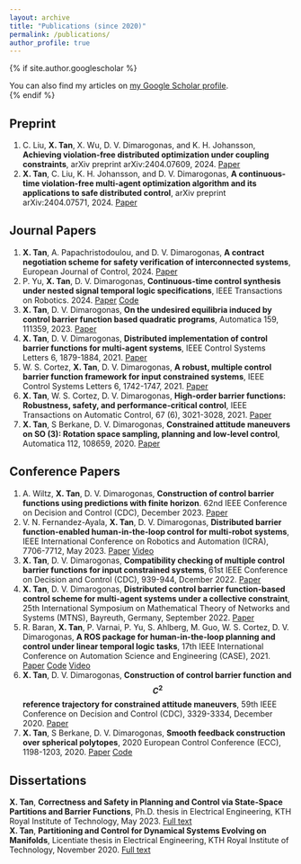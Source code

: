 ```yaml
---
layout: archive
title: "Publications (since 2020)"
permalink: /publications/
author_profile: true
---
```


{% if site.author.googlescholar %}
  <div class="wordwrap">You can also find my articles on <a href="{{site.author.googlescholar}}">my Google Scholar profile</a>.</div>
{% endif %}

<!-- {% include base_path %}

{% for post in site.publications reversed %}
  {% include archive-single.html %}
{% endfor %} -->

## Preprint
1. C. Liu, **X. Tan**, X. Wu, D. V. Dimarogonas, and K. H. Johansson, **Achieving violation-free distributed optimization under coupling constraints**, arXiv preprint arXiv:2404.07609, 2024. [Paper](https://arxiv.org/pdf/2404.07609)
1. **X. Tan**, C. Liu, K. H. Johansson, and D. V. Dimarogonas, **A continuous-time violation-free multi-agent optimization algorithm and its applications to safe distributed control**, arXiv preprint arXiv:2404.07571, 2024. [Paper](https://arxiv.org/pdf/2404.07571)


## Journal Papers
1. **X. Tan**, A. Papachristodoulou, and D. V. Dimarogonas, **A contract negotiation scheme for safety verification of interconnected systems**, European Journal of Control, 2024. [Paper](ttps://arxiv.org/pdf/2311.03164)
1. P. Yu, **X. Tan**, D. V. Dimarogonas, **Continuous-time control synthesis under nested signal temporal logic specifications**, IEEE Transactions on Robotics. 2024. [Paper](https://arxiv.org/pdf/2309.14347v2) [Code](https://github.com/xiaotan-git/sTLT)
1. **X. Tan**, D. V. Dimarogonas, **On the undesired equilibria induced by control barrier function based quadratic programs**, Automatica 159, 111359, 2023. [Paper](https://arxiv.org/pdf/2104.14895)
1. **X. Tan**, D. V. Dimarogonas, **Distributed implementation of control barrier functions for multi-agent systems**, IEEE Control Systems Letters 6, 1879-1884, 2021. [Paper](https://www.diva-portal.org/smash/get/diva2:1625821/FULLTEXT01.pdf)
1. W. S. Cortez, **X. Tan**, D. V. Dimarogonas, **A robust, multiple control barrier function framework for input constrained systems**, IEEE Control Systems Letters 6, 1742-1747, 2021. [Paper](https://arxiv.org/pdf/2205.13726)
1.  **X. Tan**, W. S. Cortez, D. V. Dimarogonas, **High-order barrier functions: Robustness, safety, and performance-critical control**, IEEE Transactions on Automatic Control, 67 (6), 3021-3028, 2021. [Paper](https://arxiv.org/pdf/2104.00101)
1. **X. Tan**,  S Berkane, D. V. Dimarogonas, **Constrained attitude maneuvers on SO (3): Rotation space sampling, planning and low-level control**, Automatica 112, 108659, 2020. [Paper](https://people.kth.se/~dimos/pdfs/Xiao_Automatica_2020.pdf)


## Conference Papers
1. A. Wiltz, **X. Tan**, D. V. Dimarogonas, **Construction of control barrier functions using predictions with finite horizon**. 62nd IEEE Conference on Decision and Control (CDC), December 2023. [Paper](https://arxiv.org/pdf/2305.05294)
1. V. N. Fernandez-Ayala, **X. Tan**, D. V. Dimarogonas, **Distributed barrier function-enabled human-in-the-loop control for multi-robot systems**, IEEE International Conference on Robotics and Automation (ICRA), 7706-7712, May 2023. [Paper]((https://ieeexplore.ieee.org/abstract/document/10160974)) [Video](https://youtu.be/2ASw5bkWa1I?si=83kLAWNXINNr4fC4)
1. **X. Tan**, D. V. Dimarogonas, **Compatibility checking of multiple control barrier functions for input constrained systems**, 61st IEEE Conference on Decision and Control (CDC), 939-944, Dcember 2022. [Paper](https://arxiv.org/pdf/2209.02284)
1. **X. Tan**, D. V. Dimarogonas, **Distributed control barrier function-based control scheme for multi-agent systems under a collective constraint**,  25th International Symposium on Mathematical Theory of Networks and Systems (MTNS), Bayreuth, Germany, September 2022. [Paper](https://www.diva-portal.org/smash/get/diva2:1697161/FULLTEXT01.pdf)
1. R. Baran, **X. Tan**, P. Varnai, P. Yu, S. Ahlberg, M. Guo, W. S. Cortez, D. V. Dimarogonas, **A ROS package for human-in-the-loop planning and control under linear temporal logic tasks**, 17th IEEE International Conference on Automation Science and Engineering (CASE), 2021. [Paper](https://people.kth.se/~dimos/pdfs/CASE_2021.pdf) [Code](https://github.com/KTH-SML/ltl_automaton_core) [Video](https://youtu.be/Gd-rqX04OdU?si=C7ahdtqbLrrHG5Zl)
1. **X. Tan**, D. V. Dimarogonas, **Construction of control barrier function and $$C^2$$ reference trajectory for constrained attitude maneuvers**, 59th IEEE Conference on Decision and Control (CDC), 3329-3334, December 2020. [Paper](https://arxiv.org/pdf/2008.08921)
1. **X. Tan**,  S Berkane, D. V. Dimarogonas, **Smooth feedback construction over spherical polytopes**, 2020 European Control Conference (ECC), 1198-1203, 2020. [Paper](https://people.kth.se/~dimos/pdfs/ECC20_Xiao.pdf) [Code](https://github.com/xiaotan-git/control_2sphere)


## Dissertations
**X. Tan**, **Correctness and Safety in Planning and Control via State-Space Partitions and Barrier Functions**, Ph.D. thesis in Electrical Engineering, KTH Royal Institute of Technology, May 2023. [Full text](https://www.diva-portal.org/smash/record.jsf?pid=diva2%3A1750193&dswid=9579)\
**X. Tan**, **Partitioning and Control for Dynamical Systems Evolving on Manifolds**, Licentiate thesis in Electrical Engineering, KTH Royal Institute of Technology, November 2020. [Full text](https://www.diva-portal.org/smash/record.jsf?pid=diva2%3A1474833&dswid=3179)
